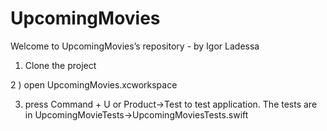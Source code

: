 # UpcomingMovies
Welcome to UpcomingMovies’s repository - by Igor Ladessa


1) Clone the project

2 ) open UpcomingMovies.xcworkspace

3) press Command + U or Product->Test to test application. The tests are in UpcomingMovieTests->UpcomingMoviesTests.swift


